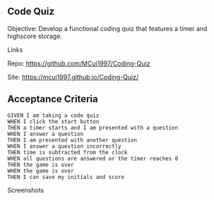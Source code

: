 ## Code Quiz

Objective: Develop a functional coding quiz that features a timer and highscore storage.

Links

Repo: https://github.com/MCui1997/Coding-Quiz

Site: https://mcui1997.github.io/Coding-Quiz/

## Acceptance Criteria

```
GIVEN I am taking a code quiz
WHEN I click the start button
THEN a timer starts and I am presented with a question
WHEN I answer a question
THEN I am presented with another question
WHEN I answer a question incorrectly
THEN time is subtracted from the clock
WHEN all questions are answered or the timer reaches 0
THEN the game is over
WHEN the game is over
THEN I can save my initials and score
```

Screenshots



